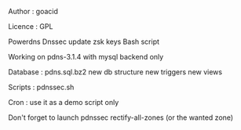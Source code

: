 Author : goacid

Licence : GPL

Powerdns Dnssec update zsk keys
Bash script

Working on pdns-3.1.4 with mysql backend only

Database  : pdns.sql.bz2
new db structure
new triggers
new views

Scripts : 
pdnssec.sh

Cron : 
use it as a demo script only

Don't forget to launch pdnssec rectify-all-zones (or the wanted zone)


